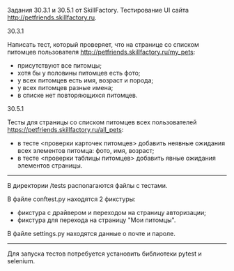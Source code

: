 Задания 30.3.1 и 30.5.1 от SkillFactory. Тестирование UI сайта http://petfriends.skillfactory.ru.

30.3.1

Написать тест, который проверяет, что на странице со списком питомцев пользователя http://petfriends.skillfactory.ru/my_pets:

- присутствуют все питомцы;
- хотя бы у половины питомцев есть фото;
- у всех питомцев есть имя, возраст и порода;
- у всех питомцев разные имена;
- в списке нет повторяющихся питомцев.

30.5.1

Тесты для страницы со списком питомцев всех пользователей https://petfriends.skillfactory.ru/all_pets:
- в тесте <проверки карточек питомцев> добавить неявные ожидания всех элементов питомца: фото, имя, возраст;
- в тесте <проверки таблицы питомцев> добавить явные ожидания элементов страницы.

__________________________________________________________________________________________________________________________________

В директории /tests располагаются файлы с тестами.

В файле conftest.py находятся 2 фикстуры:
- фикстура с драйвером и переходом на страницу авторизации;
- фикстура для перехода на страницу "Мои питомцы".

В файле settings.py находятся данные о почте и пароле.

__________________________________________________________________________________________________________________________________

Для запуска тестов потребуется установить библиотеки pytest и selenium.
